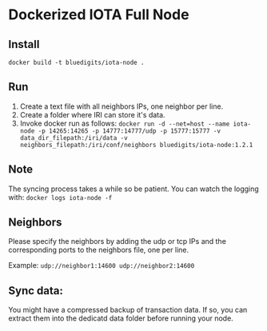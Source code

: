 Dockerized IOTA Full Node
=========================

## Install
`docker build -t bluedigits/iota-node .`

## Run
1. Create a text file with all neighbors IPs, one neighbor per line.
2. Create a folder where IRI can store it's data.
3. Invoke docker run as follows:
`docker run -d --net=host --name iota-node -p 14265:14265 -p 14777:14777/udp -p 15777:15777 -v data_dir_filepath:/iri/data -v neighbors_filepath:/iri/conf/neighbors bluedigits/iota-node:1.2.1`

## Note
The syncing process takes a while so be patient. You can watch the logging with: `docker logs iota-node -f`

## Neighbors
Please specify the neighbors by adding the udp or tcp IPs and the corresponding ports to the neighbors file, one per line.

Example:
`udp://neighbor1:14600
udp://neighbor2:14600`

## Sync data:
You might have a compressed backup of transaction data. If so, you can extract them into the dedicatd data folder before running your node.

